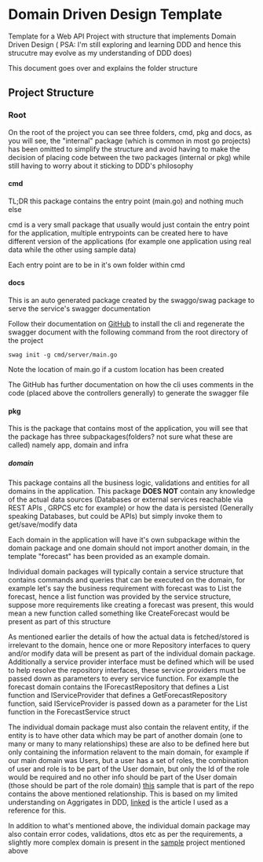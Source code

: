 # Domain Driven Design Template
Template for a Web API Project with structure that implements Domain Driven
Design ( PSA: I'm still exploring and learning DDD and hence this strucutre may
evolve as my understanding of DDD does)

This document goes over and explains the folder structure

## Project Structure
### Root
On the root of the project you can see three folders, cmd, pkg and docs, as 
you will see, the "internal" package (which is common in most go projects) has 
been omitted to simplify the structure and avoid having to make the decision
of placing code between the two packages (internal or pkg) while still having
to worry about it sticking to DDD's philosophy

#### cmd
TL;DR this package contains the entry point (main.go) and nothing much else

cmd is a very small package that usually would just contain the entry point
for the application, multiple entrypoints can be created here to have different
version of the applications (for example one application using real data while
the other using sample data)

Each entry point are to be in it's own folder within cmd

#### docs
This is an auto generated package created by the swaggo/swag package to serve
the service's swagger documentation

Follow their documentation on [GitHub](https://github.com/swaggo/swag) to
install the cli and regenerate the swagger document with the following command
from the root directory of the project
```
swag init -g cmd/server/main.go
```
Note the location of main.go if a custom location has been created

The GitHub has further documentation on how the cli uses comments in the code
(placed above the controllers generally) to generate the swagger file

#### pkg
This is the package that contains most of the application, you will see that
the package has three subpackages(folders? not sure what these are called)
namely app, domain and infra 

##### domain
This package contains all the business logic, validations and entities for all
domains in the application. This package **DOES NOT** contain any knowledge of
the actual data sources (Databases or external services reachable via REST APIs
, GRPCS etc for example) or how the data is persisted (Generally speaking
Databases, but could be APIs) but simply invoke them to get/save/modify data

Each domain in the application will have it's own subpackage within the domain
package and one domain should not import another domain, in the template
"forecast" has been provided as an example domain.

Individual domain packages will typically contain a service structure that 
contains commands and queries that can be executed on the domain, for example
let's say the business requirement with forecast was to List the forecast, hence
a list function was provided by the service structure, suppose more requirements
like creating a forecast was present, this would mean a new function called
something like CreateForecast would be present as part of this structure

As mentioned earlier the details of how the actual data is fetched/stored is
irrelevant to the domain, hence one or more Repository interfaces to query
and/or modify data will be present as part of the individual domain package. 
Additionally a service provider interface must be defined which will be
used to help resolve the repository interfaces, these service providers must
be passed down as parameters to every service function. For example the forecast
domain contains the IForecastRepository that defines a List function and
IServiceProvider that defines a GetForecastRepository function, said
IServiceProvider is passed down as a parameter for the List function in the 
ForecastService struct

The individual domain package must also contain the relavent entity, if the
entity is to have other data which may be part of another domain (one to many or
many to many relationships) these are also to be defined here but only
containing the information relavent to the main domain, for example if our main
domain was Users, but a user has a set of roles, the combination of user and
role is to be part of the User domain, but only the Id of the role would be
required and no other info should be part of the User domain (those should be
part of the role domain)
[this](https://github.com/BetaLixT/goplates/tree/dev/samples/ddd-01)
sample that is part of the repo contains the above mentioned relationship. This
is based on my limited understanding on Aggrigates in DDD,
[linked](https://www.jamesmichaelhickey.com/domain-driven-design-aggregates/)
 is the article I used as a reference for this.

 In addition to what's mentioned above, the individual domain package may also
 contain error codes, validations, dtos etc as per the requirements, a slightly
 more complex domain is present in the
 [sample](https://github.com/BetaLixT/goplates/tree/dev/samples/ddd-01)
 project mentioned above

